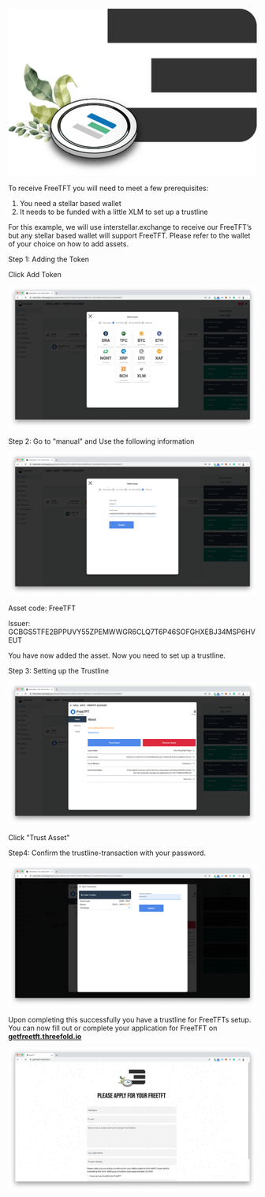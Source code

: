 ![image alt text](img/logo.png)

To receive FreeTFT you will need to meet a few prerequisites:

1. You need a stellar based wallet
2. It needs to be funded with a little XLM to set up a trustline

For this example, we will use interstellar.exchange to receive our FreeTFT’s but any stellar based wallet will support FreeTFT. Please refer to the wallet of your choice on how to add assets.

Step 1: Adding the Token

Click Add Token

![image alt text](img/selectasset.png)

Step 2: Go to "manual" and Use the following information

![image alt text](img/manual.png)

Asset code: FreeTFT

Issuer: GCBGS5TFE2BPPUVY55ZPEMWWGR6CLQ7T6P46SOFGHXEBJ34MSP6HVEUT

You have now added the asset. Now you need to set up a trustline.

Step 3: Setting up the Trustline

![image alt text](img/trustasset_1.png)

Click "Trust Asset"

Step4: Confirm the trustline-transaction with your password.

![image alt text](img/trustasset_2.png)

Upon completing this successfully you have a trustline for FreeTFTs setup. You can now fill out or complete your application for FreeTFT on **[getfreetft.threefold.io](https://www.getfreetft.threefold.io)**

![image alt text](img/freetft_form.png)
